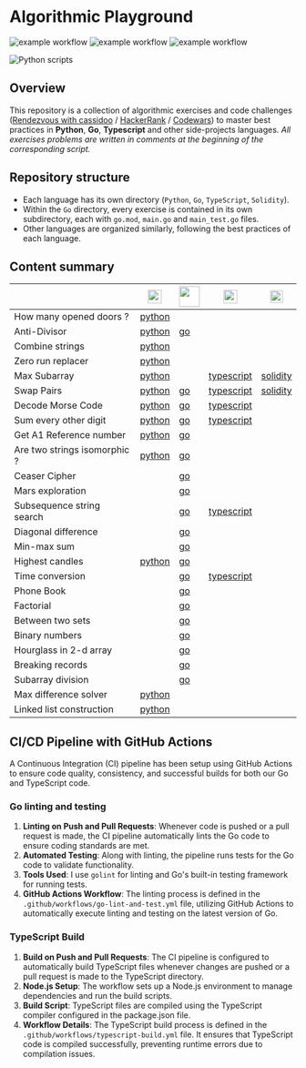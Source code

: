 # Algorithmic Playground

![example workflow](https://github.com/szkjn/algorithmic-playground/actions/workflows/python-ci.yml/badge.svg)
![example workflow](https://github.com/szkjn/algorithmic-playground/actions/workflows/go-ci.yml/badge.svg)
![example workflow](https://github.com/szkjn/algorithmic-playground/actions/workflows/typescript-ci.yml/badge.svg)

![Python scripts](https://img.shields.io/endpoint?url=https://gist.githubusercontent.com/szkjn/d63aa1a5139a8720d9142cb6c1c734c2/raw/playground-python-scripts-badge.json)

## Overview

This repository is a collection of algorithmic exercises and code challenges ([Rendezvous with cassidoo](https://cassidoo.co/newsletter/) / [HackerRank](https://www.hackerrank.com/profile/junseraphinsuzu1) / [Codewars](https://www.codewars.com/users/szkjn)) to master best practices in **Python**, **Go**, **Typescript** and other side-projects languages. *All exercises problems are written in comments at the beginning of the corresponding script.*

## Repository structure

- Each language has its own directory (`Python`, `Go`, `TypeScript`, `Solidity`).
- Within the `Go` directory, every exercise is contained in its own subdirectory, each with `go.mod`, `main.go` and `main_test.go` files.
- Other languages are organized similarly, following the best practices of each language.

## Content summary

||<img src='https://upload.wikimedia.org/wikipedia/commons/c/c3/Python-logo-notext.svg' width='24'>|<img src='https://go.dev/blog/go-brand/Go-Logo/PNG/Go-Logo_Aqua.png' width='36'>|<img src='https://upload.wikimedia.org/wikipedia/commons/4/4c/Typescript_logo_2020.svg' width='24'>|<img src='https://upload.wikimedia.org/wikipedia/commons/9/98/Solidity_logo.svg' width='22'>|
| --- | --- | --- | --- | --- |
| How many opened doors ? |[python](../main/Python/scripts/how_many_opened_doors.py)||||
| Anti-Divisor |[python](../main/Python/scripts/anti_divisor.py)|[go](../main/Go/anti_divisor/main.go)|||
| Combine strings |[python](../main/Python/scripts/combine_strings.py)||||
| Zero run replacer |[python](../main/Python/scripts/zero_run_replacer.py)||||
| Max Subarray |[python](../main/Python/scripts/max_subarray.py)||[typescript](../main/TypeScript/maxSubarray.ts)|[solidity](../main/Solidity/maxSubarray.sol)|
| Swap Pairs |[python](../main/Python/scripts/swap_pairs.py)|[go](../main/Go/swap_pairs/main.go)|[typescript](../main/TypeScript/swapPairs.ts)|[solidity](../main/Solidity/swapPairs.sol)|
| Decode Morse Code |[python](../main/Python/scripts/decode_morse_code.py)|[go](../main/Go/decode_morse_code/main.go)|[typescript](../main/TypeScript/decodeMorseCode.ts)||
| Sum every other digit |[python](../main/Python/scripts/sum_every_other.py)|[go](../main/Go/sum_every_other/main.go)|[typescript](../main/TypeScript/sumEveryOther.ts)||
| Get A1 Reference number |[python](../main/Python/scripts/get_a1_ref_num.py)|[go](../main/Go/get_a1_ref_num/main.go)|||
| Are two strings isomorphic ? |[python](../main/Python/scripts/is_isomorphic.py)|[go](../main/Go/is_isomorphic/main.go)|||
| Ceaser Cipher ||[go](../main/Go/ceaser_cipher/main.go)|||
| Mars exploration ||[go](../main/Go/mars_exploration/main.go)|||
| Subsequence string search ||[go](../main/Go/subsequence_string_search/main.go)|[typescript](../main/TypeScript/subsequenceStringSearch.ts)||
| Diagonal difference ||[go](../main/Go/diagonal_difference/main.go)|||
| Min-max sum ||[go](../main/Go/min_max_sum/main.go)|||
| Highest candles |[python](../main/Python/scripts/highest_candles.py)|[go](../main/Go/highest_candles/main.go)|||
| Time conversion ||[go](../main/Go/time_conversion/main.go)|[typescript](../main/TypeScript/timeConversion.ts)||
| Phone Book ||[go](../main/Go/phone_book/main.go)|||
| Factorial ||[go](../main/Go/factorial/main.go)|||
| Between two sets ||[go](../main/Go/between_two_sets/main.go)|||
| Binary numbers ||[go](../main/Go/binary_numbers/main.go)|||
| Hourglass in 2-d array ||[go](../main/Go/hourglass_in_2d_arr/main.go)|||
| Breaking records ||[go](../main/Go/breaking_records/main.go)|||
| Subarray division ||[go](../main/Go/subarray_division/main.go)|||
| Max difference solver |[python](../main/Python/scripts/max_difference_solver.py)||||
| Linked list construction |[python](../main/Python/scripts/linked_list_construction.py)||||

## CI/CD Pipeline with GitHub Actions

A Continuous Integration (CI) pipeline has been setup using GitHub Actions to ensure code quality, consistency, and successful builds for both our Go and TypeScript code.

### Go linting and testing

1. **Linting on Push and Pull Requests**: Whenever code is pushed or a pull request is made, the CI pipeline automatically lints the Go code to ensure coding standards are met.
2. **Automated Testing**: Along with linting, the pipeline runs tests for the Go code to validate functionality.
2. **Tools Used**: I use `golint` for linting and Go's built-in testing framework for running tests.
3. **GitHub Actions Workflow**: The linting process is defined in the `.github/workflows/go-lint-and-test.yml` file, utilizing GitHub Actions to automatically execute linting and testing on the latest version of Go.

### TypeScript Build

1. **Build on Push and Pull Requests**: The CI pipeline is configured to automatically build TypeScript files whenever changes are pushed or a pull request is made to the TypeScript directory.
2. **Node.js Setup**: The workflow sets up a Node.js environment to manage dependencies and run the build scripts.
3. **Build Script**: TypeScript files are compiled using the TypeScript compiler configured in the package.json file.
4. **Workflow Details**: The TypeScript build process is defined in the `.github/workflows/typescript-build.yml` file. It ensures that TypeScript code is compiled successfully, preventing runtime errors due to compilation issues.
